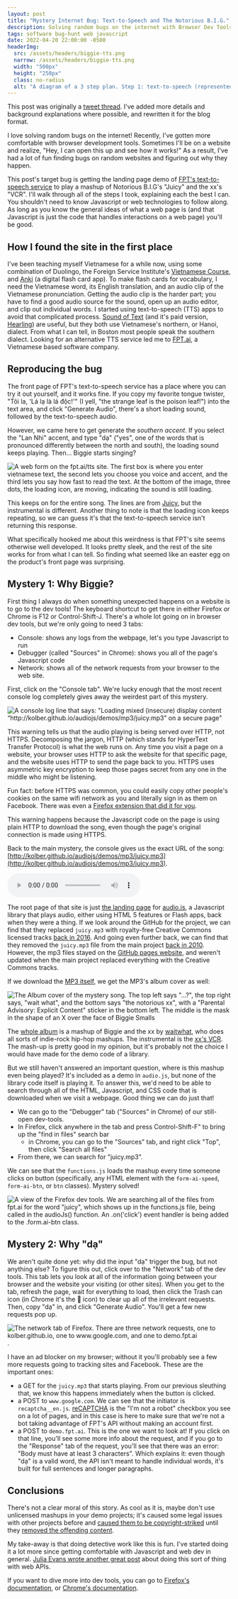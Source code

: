 ```yaml
---
layout: post
title: "Mystery Internet Bug: Text-to-Speech and The Notorious B.I.G."
description: Solving random bugs on the internet with Browser Dev Tools
tags: software bug-hunt web javascript
date: 2022-04-20 22:00:00 -0500
headerImg: 
  src: /assets/headers/biggie-tts.png
  narrow: /assets/headers/biggie-tts.png
  width: "500px"
  height: "250px"
  class: no-radius
  alt: "A diagram of a 3 step plan. Step 1: text-to-speech (represented by an audio icon). Step 2: ???? Step 3: Biggie Smalls in the shape of an X"
---
```


<aside>
This post was originally a <a href="https://twitter.com/wowitisbryce/status/1515794042444996610">tweet thread</a>.
I've added more details and background explanations where possible, and rewritten it for the blog format.
</aside>

I love solving random bugs on the internet! 
Recently, I've gotten more comfortable with browser development tools.
Sometimes I'll be on a website and realize, "Hey, I can open this up and see how it works!" 
As a result, I've had a lot of fun finding bugs on random websites and figuring out why they happen. 

This post's target bug is getting the landing page demo of [FPT's text-to-speech service](https://fpt.ai/tts) to play a mashup of Notorious B.I.G's "Juicy" and the xx's "VCR". I'll walk through all of the steps I took, explaining each the best I can. 
You shouldn't need to know Javascript or web technologies to follow along. As long as you know the general ideas of what a web page is (and that Javascript is just the code that handles interactions on a web page) you'll be good.

## How I found the site in the first place

I've been teaching myself Vietnamese for a while now, using some combination of Duolingo, the Foreign Service Institute's [Vietnamese Course](https://www.fsi-language-courses.org/fsi-vietnamese-basic-course/), and [Anki](https://apps.ankiweb.net/) (a digital flash card app).
To make flash cards for vocabulary, I need the Vietnamese word, its English translation, and an audio clip of the Vietnamese pronunciation. Getting the audio clip is the harder part; you have to find a good audio source for the sound, open up an audio editor, and clip out individual words. I started using text-to-speech (TTS) apps to avoid that complicated process. [Sound of Text](https://soundoftext.com/) (and it's paid version, [Hearling](https://hearling.com/)) are useful, but they both use Vietnamese's northern, or Hanoi, dialect. From what I can tell, in Boston most people speak the southern dialect. Looking for an alternative TTS service led me to [FPT.ai](https://fpt.ai/tts), a Vietnamese based software company.

## Reproducing the bug

The front page of FPT's text-to-speech service has a place where you can try it out yourself, and it works fine. If you copy my favorite tongue twister, "Tôi la, 'Lá lạ là lá độc!'" (I yell, "the strange leaf is the poison leaf!") into the text area, and click "Generate Audio", there's a short loading sound, followed by the text-to-speech audio.

However, we came here to get generate the _southern accent_. If you select the "Lan Nhi" accent, and type "dạ" ("yes", one of the words that is pronounced differently between the north and south), the loading sound keeps playing. Then... Biggie starts singing? 

![A web form on the fpt.ai/tts site. The first box is where you enter vietnamese text, the second lets you choose you voice and accent, and the third lets you say how fast to read the text. At the bottom of the image, three dots, the loading icon, are moving, indicating the sound is still loading.](/assets/biggie-tts/form.png)

This keeps on for the entire song. The lines are from [Juicy](https://www.youtube.com/watch?v=_JZom_gVfuw), but the instrumental is different. Another thing to note is that the loading icon keeps repeating, so we can guess it's that the text-to-speech service isn't returning this response.

What specifically hooked me about this weirdness is that FPT's site seems otherwise well developed. It looks pretty sleek, and the rest of the site works for from what I can tell. So finding what seemed like an easter egg on the product's front page was surprising.

## Mystery 1: Why Biggie?

First thing I always do when something unexpected happens on a website is to go to the dev tools! The keyboard shortcut to get there in either Firefox or Chrome is F12 or Control-Shift-J. There's a whole lot going on in browser dev tools, but we're only going to need 3 tabs: 
* Console: shows any logs from the webpage, let's you type Javascript to run
* Debugger (called "Sources" in Chrome): shows you all of the page's Javascript code
* Network: shows all of the network requests from your browser to the web site.

First, click on the "Console tab". We're lucky enough that the most recent console log completely gives away the weirdest part of this mystery.

![A console log line that says: "Loading mixed (insecure) display content “http://kolber.github.io/audiojs/demos/mp3/juicy.mp3” on a secure page"](/assets/biggie-tts/https-warning.png)

This warning tells us that the audio playing is being served over HTTP, not HTTPS. Decomposing the jargon, HTTP (which stands for HyperText Transfer Protocol) is what the web runs on. Any time you visit a page on a website, your browser uses HTTP to ask the website for that specific page, and the website uses HTTP to send the page back to you. 
HTTPS uses asymmetric key encryption to keep those pages secret from any one in the middle who might be listening. 

<aside>
Fun fact: before HTTPS was common, you could easily copy other people's cookies on the same wifi network as you and literally sign in as them on Facebook. There was even a <a href="https://codebutler.github.io/firesheep/">Firefox extension that did it for you</a>.
</aside>

This warning happens because the Javascript code on the page is using plain HTTP to download the song, even though the page's original connection is made using HTTPS.

Back to the main mystery, the console gives us the exact URL of the song: [http://kolber.github.io/audiojs/demos/mp3/juicy.mp3](http://kolber.github.io/audiojs/demos/mp3/juicy.mp3).

<audio controls="controls" src="http://kolber.github.io/audiojs/demos/mp3/juicy.mp3"> </audio>

The root page of that site is just [the landing page](http://kolber.github.io/audiojs/) for [audio.js](https://github.com/kolber/audiojs), a Javascript library that plays audio, either using HTML 5 features or Flash apps, back when they were a thing. If we look around the GitHub for the project, we can find that they replaced `juicy.mp3` with royalty-free Creative Commons licensed tracks [back in 2016](https://github.com/kolber/audiojs/pull/205). And going even further back, we can find that they removed the `juicy.mp3` file from the main project [back in 2010](https://github.com/kolber/audiojs/commit/eb3f2bb63e7a9c986f05f30270930ba0a94ff3b0). However, the mp3 files stayed on the [GitHub pages website](https://github.com/kolber/audiojs/tree/gh-pages), and weren't updated when the main project replaced everything with the Creative Commons tracks. 

If we download the [MP3 itself](https://github.com/kolber/audiojs/blob/gh-pages/demos/mp3/juicy.mp3), we get the MP3's album cover as well: 

![The Album cover of the mystery song. The top left says "...?", the top right says, "wait what", and the bottom says "the notorious xx", with a "Parental Advisory: Explicit Content" sticker in the bottom left. The middle is the mask in the shape of an X over the face of Biggie Smalls](/assets/biggie-tts/notorious-xx-album-cover.jpg)

The [whole album](https://waitwhat.bandcamp.com/album/the-notorious-xx) is a mashup of Biggie and the xx by [waitwhat](http://waitwhatmusic.com/), who does all sorts of indie-rock hip-hop mashups. The instrumental is the [xx's VCR](https://www.youtube.com/watch?v=gI2eO_mNM88). The mash-up is pretty good in my opinion,
but it's probably not the choice I would have made for the demo code of a library.

But we still haven't answered an important question, where is this mashup even being played? It's included as a demo in `audio.js`, but none of the library
code itself is playing it. To answer this, we'd need to be able to search through all of the HTML, Javascript, and CSS code that is downloaded when we visit a webpage. Good thing we can do just that! 

* We can go to the "Debugger" tab ("Sources" in Chrome) of our still-open dev-tools.
* In Firefox, click anywhere in the tab and press Control-Shift-F" to bring up the "find in files" search bar
    * in Chrome, you can go to the "Sources" tab, and right click "Top", then click "Search all files" 
* From there, we can search for "juicy.mp3". 

We can see that the `functions.js` loads the mashup every time someone clicks on button (specifically, any HTML element with the `form-ai-speed`, `form-ai-btn`, or `btn` classes). Mystery solved!

![A view of the Firefox dev tools. We are searching all of the files from fpt.ai for the word "juicy", which shows up in the functions.js file, being called in the audioJs() function. An `.on('click')` event handler is being added to the .form.ai-btn class.](/assets/biggie-tts/debugger.png)

## Mystery 2: Why "dạ"

We aren't quite done yet: why did the input "dạ" trigger the bug, but not anything else? To figure this out, click over to the "Network" tab of the dev tools. 
This tab lets you look at all of the information going between your browser and the website your visiting (or other sites).
When you get to the tab, refresh the page, wait for everything to load, then click the Trash can icon (in Chrome it's the 🚫 icon) to clear up all of the irrelevant requests. Then, copy "dạ" in, and click "Generate Audio". You'll get a few new requests pop up. 

![The network tab of Firefox. There are three network requests, one to `kolber.github.io`, one to `www.google.com`, and one to `demo.fpt.ai`](/assets/biggie-tts/network-firefox.png).

I have an ad blocker on my browser; without it you'll probably see a few more requests going to tracking sites and Facebook. These are the important ones:
* a GET for the `juicy.mp3` that starts playing. From our previous sleuthing that, we know this happens immediately when the button is clicked.
* a POST to `www.google.com`. We can see that the initiator is `recaptcha__en.js`. [reCAPTCHA](https://developers.google.com/recaptcha/) is the "I'm not a robot" checkbox you see on a lot of pages, and in this case is here to make sure that we're not a bot taking advantage of FPT's API without making an account first.
* a POST to `demo.fpt.ai`. This is the one we want to look at! If you click on that line, you'll see some more info about the request, and if you go to the "Response" tab of the request, you'll see that there was an error: "Body must have at least 3 characters". Which explains it: even though "dạ" is a valid word, the API isn't meant to handle individual words, it's built for full sentences and longer paragraphs.

## Conclusions

There's not a clear moral of this story. As cool as it is, maybe don't use unlicensed mashups in your demo projects; it's caused some legal issues with other projects before and [caused them to be copyright-striked](https://github.blog/2020-11-16-standing-up-for-developers-youtube-dl-is-back/) until they [removed the offending content](https://github.com/animelover1984/youtube-dl/commit/0851123c1909558268e8e237214d9c466cf5198d). 

My take-away is that doing detective work like this is fun. I've started doing it a lot more since getting comfortable with Javascript and web dev in general. [Julia Evans wrote another great post](https://jvns.ca/blog/2022/03/10/how-to-use-undocumented-web-apis/) about doing this sort of thing with web APIs.

If you want to dive more into dev tools, you can go to [Firefox's documentation](https://firefox-dev.tools/), or [Chrome's documentation](https://developer.chrome.com/docs/devtools/).
